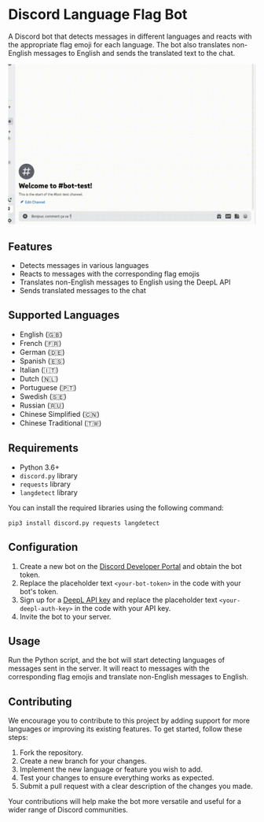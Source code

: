 # Discord Language Flag Bot

A Discord bot that detects messages in different languages and reacts with the appropriate flag emoji for each language. The bot also translates non-English messages to English and sends the translated text to the chat.

<img src="https://github.com/lewispour/discord-translate-messages-to-english-bot/blob/a3a6f18d3ead5631c1f04ceef5fb979aaf8b3051/usage.gif" alt="Usage GIF" width="800">

## Features

- Detects messages in various languages
- Reacts to messages with the corresponding flag emojis
- Translates non-English messages to English using the DeepL API
- Sends translated messages to the chat

## Supported Languages

- English (🇬🇧)
- French (🇫🇷)
- German (🇩🇪)
- Spanish (🇪🇸)
- Italian (🇮🇹)
- Dutch (🇳🇱)
- Portuguese (🇵🇹)
- Swedish (🇸🇪)
- Russian (🇷🇺)
- Chinese Simplified (🇨🇳)
- Chinese Traditional (🇹🇼)

## Requirements

- Python 3.6+
- `discord.py` library
- `requests` library
- `langdetect` library

You can install the required libraries using the following command:

```
pip3 install discord.py requests langdetect
```
## Configuration

1. Create a new bot on the [Discord Developer Portal](https://discord.com/developers/applications) and obtain the bot token.
2. Replace the placeholder text `<your-bot-token>` in the code with your bot's token.
3. Sign up for a [DeepL API key](https://www.deepl.com/pro#developer) and replace the placeholder text `<your-deepl-auth-key>` in the code with your API key.
4. Invite the bot to your server.

## Usage

Run the Python script, and the bot will start detecting languages of messages sent in the server. It will react to messages with the corresponding flag emojis and translate non-English messages to English.

## Contributing

We encourage you to contribute to this project by adding support for more languages or improving its existing features. To get started, follow these steps:

1. Fork the repository.
2. Create a new branch for your changes.
3. Implement the new language or feature you wish to add.
4. Test your changes to ensure everything works as expected.
5. Submit a pull request with a clear description of the changes you made.

Your contributions will help make the bot more versatile and useful for a wider range of Discord communities.
